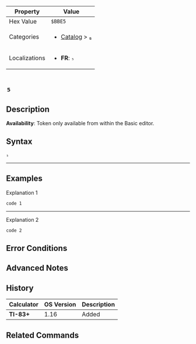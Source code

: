 | Property      | Value |
|---------------|-------|
| Hex Value     | `$BBE5`|
| Categories    | <ul><li>[Catalog](<../categories/Catalog.md>) > [₅](<../categories/Catalog.md#₅>)</li></ul> |
| Localizations | <ul><li><b>FR</b>: `₅`</li></ul> |

# `₅`

## Description



<b>Availability</b>: Token only available from within the Basic editor.

## Syntax
`₅`

<hr>

## Examples

Explanation 1
```ti-basic
code 1
```
---
Explanation 2
```ti-basic
code 2
```

## Error Conditions


## Advanced Notes


## History
| Calculator | OS Version | Description |
|------------|------------|-------------|
| <b>TI-83+</b> | 1.16 | Added

## Related Commands

    